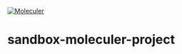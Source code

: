 [![Moleculer](https://badgen.net/badge/Powered%20by/Moleculer/0e83cd)](https://moleculer.services)

# sandbox-moleculer-project
